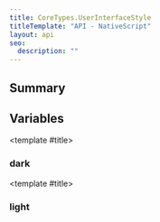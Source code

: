 ```yaml
---
title: CoreTypes.UserInterfaceStyle
titleTemplate: "API - NativeScript"
layout: api
seo:
  description: ""
---
```


<!-- This page is auto generated, do not edit manually. -->
<!-- Run "yarn generate:api-docs" to regenerate -->

<script setup lang="ts">
  import { provide } from "vue";
  import API_DATA from "./CoreTypes-UserInterfaceStyle.data.json";
  
  provide('API_DATA', API_DATA);
</script>

<APIRefHierarchy v-once />

<APIRefComment commentBase64="eyJibG9ja1RhZ3MiOlt7InRhZyI6IkBkZXByZWNhdGVkIiwiY29udGVudCI6W3sia2luZCI6InRleHQiLCJ0ZXh0IjoidXNlICJ9LHsia2luZCI6ImNvZGUiLCJ0ZXh0IjoiYFN5c3RlbUFwcGVhcmFuY2VgIn0seyJraW5kIjoidGV4dCIsInRleHQiOiIgaW5zdGVhZC5cblxuU3BlY2lmaWVzIHRoZSB0eXBlcyBvZiB0aGUgdXNlciBpbnRlcmZhY2Ugc3R5bGUuIn1dfV0sIm1vZGlmaWVyVGFncyI6e30sInN1bW1hcnkiOltdfQ==" v-once />

## <Heading ignore>Summary</Heading>

<APIRefSummary v-once />

## Variables

<div class="isConst">

<APIRef for="2765" v-once>

<template #title>

### dark

</template>

</APIRef>

</div>

<div class="isConst">

<APIRef for="2764" v-once>

<template #title>

### light

</template>

</APIRef>

</div>
